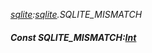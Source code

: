 _[sqlite](../../modules/sqlite/sqlite-module.md):[sqlite](../../modules/sqlite/sqlite-module.md).SQLITE\_MISMATCH_
##### Const SQLITE\_MISMATCH:[Int](../../modules/wonkey/wonkey-types-int.md)
